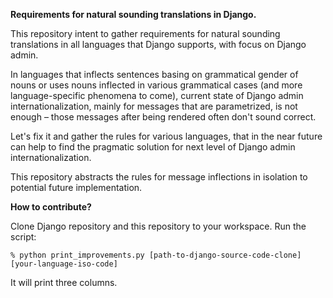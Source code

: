 **Requirements for natural sounding translations in Django.**

This repository intent to gather requirements for natural sounding translations in all languages that Django supports,
with focus on Django admin.

In languages that inflects sentences basing on grammatical gender of nouns or uses nouns inflected in various 
grammatical cases (and more language-specific phenomena to come), current state of Django admin internationalization,
mainly for messages that are parametrized, is not enough – those messages after being rendered often don't sound
correct.

Let's fix it and gather the rules for various languages, that in the near future can help to find the pragmatic solution
for next level of Django admin internationalization.

This repository abstracts the rules for message inflections in isolation to potential future implementation.

**How to contribute?**

Clone Django repository and this repository to your workspace. Run the script:

    % python print_improvements.py [path-to-django-source-code-clone] [your-language-iso-code]

It will print three columns.
